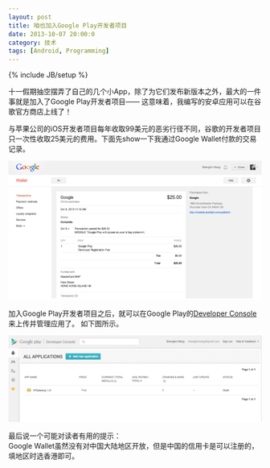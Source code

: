 ```yaml
---
layout: post
title: 咱也加入Google Play开发者项目
date: 2013-10-07 20:00:0
category: 技术
tags: [Android, Programming]
---
```

{% include JB/setup %}

十一假期抽空摆弄了自己的几个小App，除了为它们发布新版本之外，最大的一件事就是加入了Google Play开发者项目——
这意味着，我编写的安卓应用可以在谷歌官方商店上线了！

<!--more-->
与苹果公司的iOS开发者项目每年收取99美元的恶劣行径不同，谷歌的开发者项目只一次性收取25美元的费用。下面先show一下我通过Google Wallet付款的交易记录。

![](/images/2013-10-07-google-wallet-transaction.png)
<br />

加入Google Play开发者项目之后，就可以在Google Play的[Developer Console](https://play.google.com/apps/publish)来上传并管理应用了。
如下图所示。

![](/images/2013-10-07-google-play-developer-console.png)
<br />

最后说一个可能对读者有用的提示：  
Google Wallet虽然没有对中国大陆地区开放，但是中国的信用卡是可以注册的，填地区时选香港即可。